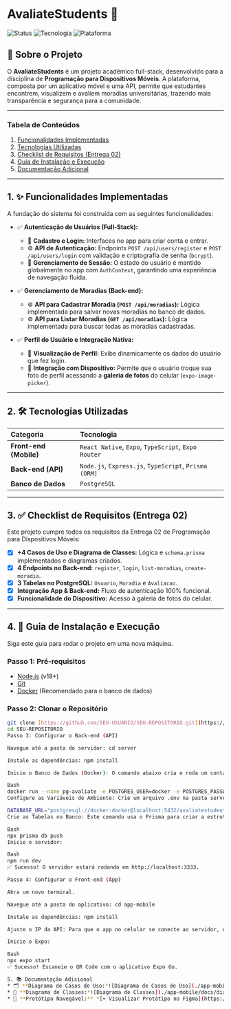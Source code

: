 # AvaliateStudents 🏡

![Status](https://img.shields.io/badge/status-entregue-green)
![Tecnologia](https://img.shields.io/badge/tecnologia-full--stack-blue)
![Plataforma](https://img.shields.io/badge/plataforma-mobile-lightgrey)

## 🎯 Sobre o Projeto

O **AvaliateStudents** é um projeto acadêmico full-stack, desenvolvido para a disciplina de **Programação para Dispositivos Móveis**. A plataforma, composta por um aplicativo móvel e uma API, permite que estudantes encontrem, visualizem e avaliem moradias universitárias, trazendo mais transparência e segurança para a comunidade.

---

### Tabela de Conteúdos
1.  [Funcionalidades Implementadas](#1--funcionalidades-implementadas)
2.  [Tecnologias Utilizadas](#2--tecnologias-utilizadas)
3.  [Checklist de Requisitos (Entrega 02)](#3--checklist-de-requisitos-entrega-02)
4.  [Guia de Instalação e Execução](#4--guia-de-instalação-e-execução)
5.  [Documentação Adicional](#5--documentação-adicional)

---

## 1. ✨ Funcionalidades Implementadas

A fundação do sistema foi construída com as seguintes funcionalidades:

-   ✅ **Autenticação de Usuários (Full-Stack):**
    -   📱 **Cadastro e Login:** Interfaces no app para criar conta e entrar.
    -   ⚙️ **API de Autenticação:** Endpoints `POST /api/users/register` e `POST /api/users/login` com validação e criptografia de senha (`bcrypt`).
    -   🧠 **Gerenciamento de Sessão:** O estado do usuário é mantido globalmente no app com `AuthContext`, garantindo uma experiência de navegação fluida.

-   ✅ **Gerenciamento de Moradias (Back-end):**
    -   ⚙️ **API para Cadastrar Moradia (`POST /api/moradias`):** Lógica implementada para salvar novas moradias no banco de dados.
    -   ⚙️ **API para Listar Moradias (`GET /api/moradias`):** Lógica implementada para buscar todas as moradias cadastradas.

-   ✅ **Perfil do Usuário e Integração Nativa:**
    -   📱 **Visualização de Perfil:** Exibe dinamicamente os dados do usuário que fez login.
    -   📸 **Integração com Dispositivo:** Permite que o usuário troque sua foto de perfil acessando a **galeria de fotos** do celular (`expo-image-picker`).

---

## 2. 🛠️ Tecnologias Utilizadas

| Categoria | Tecnologia |
| :--- | :--- |
| **Front-end (Mobile)** | `React Native`, `Expo`, `TypeScript`, `Expo Router` |
| **Back-end (API)** | `Node.js`, `Express.js`, `TypeScript`, `Prisma (ORM)` |
| **Banco de Dados** | `PostgreSQL` |

---

## 3. ✅ Checklist de Requisitos (Entrega 02)

Este projeto cumpre todos os requisitos da Entrega 02 de Programação para Dispositivos Móveis:

-   [x] **+4 Casos de Uso e Diagrama de Classes:** Lógica e `schema.prisma` implementados e diagramas criados.
-   [x] **4 Endpoints no Back-end:** `register`, `login`, `list-moradias`, `create-moradia`.
-   [x] **3 Tabelas no PostgreSQL:** `Usuario`, `Moradia` e `Avaliacao`.
-   [x] **Integração App & Back-end:** Fluxo de autenticação 100% funcional.
-   [x] **Funcionalidade do Dispositivo:** Acesso à galeria de fotos do celular.

---

## 4. 🚀 Guia de Instalação e Execução

Siga este guia para rodar o projeto em uma nova máquina.

### **Passo 1: Pré-requisitos**
-   [Node.js](https://nodejs.org/) (v18+)
-   [Git](https://git-scm.com/)
-   [Docker](https://www.docker.com/products/docker-desktop/) (Recomendado para o banco de dados)

### **Passo 2: Clonar o Repositório**
```bash
git clone [https://github.com/SEU-USUARIO/SEU-REPOSITORIO.git](https://github.com/SEU-USUARIO/SEU-REPOSITORIO.git)
cd SEU-REPOSITORIO
Passo 3: Configurar o Back-end (API)

Navegue até a pasta do servidor: cd server

Instale as dependências: npm install

Inicie o Banco de Dados (Docker): O comando abaixo cria e roda um container PostgreSQL pronto para uso.

Bash
docker run --name pg-avaliate -e POSTGRES_USER=docker -e POSTGRES_PASSWORD=docker -e POSTGRES_DB=avaliatestudents -p 5432:5432 -d postgres
Configure as Variáveis de Ambiente: Crie um arquivo .env na pasta server com a seguinte linha:

DATABASE_URL="postgresql://docker:docker@localhost:5432/avaliatestudents"
Crie as Tabelas no Banco: Este comando usa o Prisma para criar a estrutura do banco.

Bash
npx prisma db push
Inicie o servidor:

Bash
npm run dev
✅ Sucesso! O servidor estará rodando em http://localhost:3333.

Passo 4: Configurar o Front-end (App)

Abra um novo terminal.

Navegue até a pasta do aplicativo: cd app-mobile

Instale as dependências: npm install

Ajuste o IP da API: Para que o app no celular se conecte ao servidor, encontre o IP da sua máquina na rede local (ex: 192.168.0.102) e substitua localhost:3333 por SEU_IP:3333 nos arquivos onde a API é chamada.

Inicie o Expo:

Bash
npx expo start
✅ Sucesso! Escaneie o QR Code com o aplicativo Expo Go.

5. 📚 Documentação Adicional
* 🗂️ **Diagrama de Casos de Uso:*![Diagrama de Casos de Uso](./app-mobile/docs/casos-de-uso.png)
* 🧩 **Diagrama de Classes:*![Diagrama de Classes](./app-mobile/docs/diagrama-de-classes.png)
* 📱 **Protótipo Navegável:** *[➡️ Visualizar Protótipo no Figma](https://www.figma.com/design/a7OVs61HbxlT3c3tP8GyXr/Sem-t%C3%ADtulo?node-id=2-170&t=GlEIy3610zuiOu88-1)*


